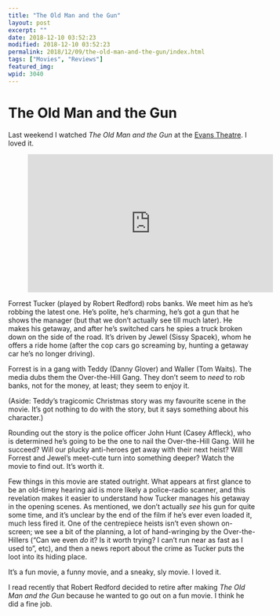 ```yaml
---
title: "The Old Man and the Gun"
layout: post
excerpt: ""
date: 2018-12-10 03:52:23
modified: 2018-12-10 03:52:23
permalink: 2018/12/09/the-old-man-and-the-gun/index.html
tags: ["Movies", "Reviews"]
featured_img: 
wpid: 3040
---
```


# The Old Man and the Gun

Last weekend I watched *The Old Man and the Gun* at the [Evans Theatre](https://evanstheatre.ca/). I loved it.

<figure class="wp-block-embed-youtube wp-block-embed is-type-video is-provider-youtube wp-embed-aspect-16-9 wp-has-aspect-ratio"><div class="wp-block-embed__wrapper"><iframe allow="accelerometer; autoplay; clipboard-write; encrypted-media; gyroscope; picture-in-picture; web-share" allowfullscreen="" frameborder="0" height="281" loading="lazy" src="https://www.youtube.com/embed/IdLQb9zN9OE?feature=oembed" title="THE OLD MAN & THE GUN | Trailer 2 [HD] | FOX Searchlight" width="500"></iframe></div><figcaption>  
  
</figcaption></figure>Forrest Tucker (played by Robert Redford) robs banks. We meet him as he’s robbing the latest one. He’s polite, he’s charming, he’s got a gun that he shows the manager (but that we don’t actually see till much later). He makes his getaway, and after he’s switched cars he spies a truck broken down on the side of the road. It’s driven by Jewel (Sissy Spacek), whom he offers a ride home (after the cop cars go screaming by, hunting a getaway car he’s no longer driving).

Forrest is in a gang with Teddy (Danny Glover) and Waller (Tom Waits). The media dubs them the Over-the-Hill Gang. They don’t seem to *need* to rob banks, not for the money, at least; they seem to enjoy it.

(Aside: Teddy’s tragicomic Christmas story was my favourite scene in the movie. It’s got nothing to do with the story, but it says something about his character.)

Rounding out the story is the police officer John Hunt (Casey Affleck), who is determined he’s going to be the one to nail the Over-the-Hill Gang. Will he succeed? Will our plucky anti-heroes get away with their next heist? Will Forrest and Jewel’s meet-cute turn into something deeper? Watch the movie to find out. It’s worth it.

Few things in this movie are stated outright. What appears at first glance to be an old-timey hearing aid is more likely a police-radio scanner, and this revelation makes it easier to understand how Tucker manages his getaway in the opening scenes. As mentioned, we don’t actually *see* his gun for quite some time, and it’s unclear by the end of the film if he’s ever even loaded it, much less fired it. One of the centrepiece heists isn’t even shown on-screen; we see a bit of the planning, a lot of hand-wringing by the Over-the-Hillers (“Can we even *do* it? Is it worth trying? I can’t run near as fast as I used to”, etc), and then a news report about the crime as Tucker puts the loot into its hiding place.

It’s a fun movie, a funny movie, and a sneaky, sly movie. I loved it.

I read recently that Robert Redford decided to retire after making *The Old Man and the Gun* because he wanted to go out on a fun movie. I think he did a fine job.